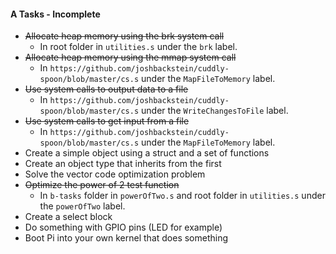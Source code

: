 #### A Tasks - Incomplete

* ~~Allocate heap memory using the brk system call~~
  * In root folder in `utilities.s` under the `brk` label.
* ~~Allocate heap memory using the mmap system call~~
  * In `https://github.com/joshbackstein/cuddly-spoon/blob/master/cs.s` under the `MapFileToMemory` label.
* ~~Use system calls to output data to a file~~
  * In `https://github.com/joshbackstein/cuddly-spoon/blob/master/cs.s` under the `WriteChangesToFile` label.
* ~~Use system calls to get input from a file~~
  * In `https://github.com/joshbackstein/cuddly-spoon/blob/master/cs.s` under the `MapFileToMemory` label.
* Create a simple object using a struct and a set of functions
* Create an object type that inherits from the first
* Solve the vector code optimization problem
* ~~Optimize the power of 2 test function~~
  * In `b-tasks` folder in `powerOfTwo.s` and root folder in `utilities.s` under the `powerOfTwo` label.
* Create a select block
* Do something with GPIO pins (LED for example)
* Boot Pi into your own kernel that does something
